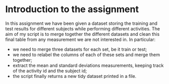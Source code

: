 # Introduction to the assignment

In this assignment we have been given a dataset storing the training and test results for different subjects 
while performing different activities. The aim of my script is to merge together the different datasets and clean
this final table from any measurement we are not interested in. 
In particular:

* we need to merge three datasets for each set, be it train or test;
* we need to relabel the columns of each of these sets and merge them together;
* extract the mean and standard deviations measurements, keeping track of the activity id and the subject id;
* the script finally returns a new tidy dataset printed in a file.
